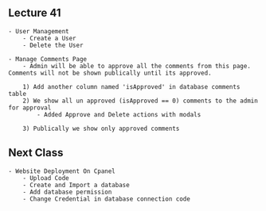 
## Lecture 41
    - User Management
        - Create a User
        - Delete the User

    - Manage Comments Page
        - Admin will be able to approve all the comments from this page.  Comments will not be shown publically until its approved.

        1) Add another column named 'isApproved' in database comments table
        2) We show all un approved (isApproved == 0) comments to the admin for approval
            - Added Approve and Delete actions with modals

        3) Publically we show only approved comments



## Next Class
    - Website Deployment On Cpanel
        - Upload Code
        - Create and Import a database
        - Add database permission
        - Change Credential in database connection code
    

    